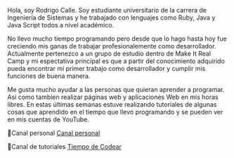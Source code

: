 Hola, soy Rodrigo Calle. Soy estudiante universitario de la carrera de Ingeniería de Sistemas y he trabajado con lenguajes como Ruby, Java y Java Script todos a nivel académico.

No llevo mucho tiempo programando pero desde que lo hago hasta hoy fue creciendo mis ganas de trabajar profesionalemente como desarrollador. Actualmente pertenezco a un grupo de estudio
dentro de Make It Real Camp y mi espectativa principal es que a partir del conocimiento adquirido pueda encontrar mi primer trabajo como desarrollador y cumplir mis funciones de buena manera.

Me gusta mucho ayudar a las personas que quieran aprender a programar. Asi como tambien realizar páginas web y aplicaciones Web en mis horas libres. En estas últimas semanas estuve 
realizando tutoriales de algunas cosas que aprendido en el tiempo que llevo programando y se pueden ver en mis cuentas de YouTube. 

🚀Canal personal [Canal personal](https://www.youtube.com/channel/UCkSu4ULasX6dQMxsf6CHQ3Q)


🚀Canal de tutoriales [Tiempo de Codear](https://www.youtube.com/channel/UCQTu0e9VvdyH_rAtfsrdStQ)
